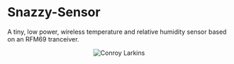 # Snazzy-Sensor
A tiny, low power, wireless temperature and relative humidity sensor based on an RFM69 tranceiver.

<p align="center">
  <img src="https://raw.githubusercontent.com/AKstudios/Snazzy-Sensor/master/hardware/front-render.png" alt="Conroy Larkins"/>
</p>
